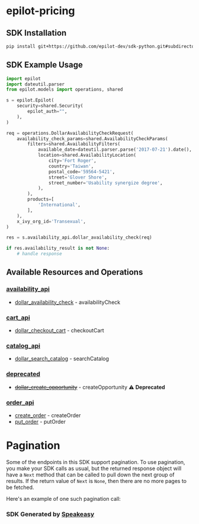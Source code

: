 # epilot-pricing

<!-- Start SDK Installation -->
## SDK Installation

```bash
pip install git+https://github.com/epilot-dev/sdk-python.git#subdirectory=pricing
```
<!-- End SDK Installation -->

## SDK Example Usage
<!-- Start SDK Example Usage -->
```python
import epilot
import dateutil.parser
from epilot.models import operations, shared

s = epilot.Epilot(
    security=shared.Security(
        epilot_auth="",
    ),
)

req = operations.DollarAvailabilityCheckRequest(
    availability_check_params=shared.AvailabilityCheckParams(
        filters=shared.AvailabilityFilters(
            available_date=dateutil.parser.parse('2017-07-21').date(),
            location=shared.AvailabilityLocation(
                city='Fort Roger',
                country='Taiwan',
                postal_code='59564-5421',
                street='Glover Shore',
                street_number='Usability synergize degree',
            ),
        ),
        products=[
            'International',
        ],
    ),
    x_ivy_org_id='Transexual',
)

res = s.availability_api.dollar_availability_check(req)

if res.availability_result is not None:
    # handle response
```
<!-- End SDK Example Usage -->

<!-- Start SDK Available Operations -->
## Available Resources and Operations


### [availability_api](docs/sdks/availabilityapi/README.md)

* [dollar_availability_check](docs/sdks/availabilityapi/README.md#dollar_availability_check) - availabilityCheck

### [cart_api](docs/sdks/cartapi/README.md)

* [dollar_checkout_cart](docs/sdks/cartapi/README.md#dollar_checkout_cart) - checkoutCart

### [catalog_api](docs/sdks/catalogapi/README.md)

* [dollar_search_catalog](docs/sdks/catalogapi/README.md#dollar_search_catalog) - searchCatalog

### [deprecated](docs/sdks/deprecated/README.md)

* [~~dollar_create_opportunity~~](docs/sdks/deprecated/README.md#dollar_create_opportunity) - createOpportunity :warning: **Deprecated**

### [order_api](docs/sdks/orderapi/README.md)

* [create_order](docs/sdks/orderapi/README.md#create_order) - createOrder
* [put_order](docs/sdks/orderapi/README.md#put_order) - putOrder
<!-- End SDK Available Operations -->



<!-- Start Dev Containers -->

<!-- End Dev Containers -->



<!-- Start Pagination -->
# Pagination

Some of the endpoints in this SDK support pagination. To use pagination, you make your SDK calls as usual, but the
returned response object will have a `Next` method that can be called to pull down the next group of results. If the
return value of `Next` is `None`, then there are no more pages to be fetched.

Here's an example of one such pagination call:
<!-- End Pagination -->

<!-- Placeholder for Future Speakeasy SDK Sections -->



### SDK Generated by [Speakeasy](https://docs.speakeasyapi.dev/docs/using-speakeasy/client-sdks)

